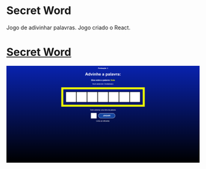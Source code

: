 # Secret Word

Jogo de adivinhar palavras. 
Jogo criado o React.

# <a href="https://secret-word-two-chi.vercel.app/" target="_blank">Secret Word</a>

<img src="public/print.png" alt="">